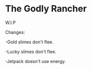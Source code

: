 # The Godly Rancher
W.I.P

Changes:

-Gold slimes don't flee.

-Lucky slimes don't flee.

-Jetpack doesn't use energy.
